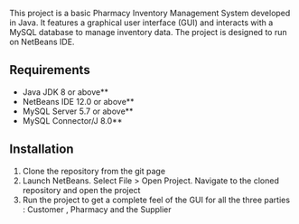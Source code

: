 This project is a basic Pharmacy Inventory Management System developed in Java. It features a graphical user interface (GUI) 
and interacts with a MySQL database to manage inventory data. The project is designed to run on NetBeans IDE.

## Requirements
- Java JDK 8 or above**
- NetBeans IDE 12.0 or above**
- MySQL Server 5.7 or above**
- MySQL Connector/J 8.0**

## Installation
1. Clone the repository from the git page
2.  Launch NetBeans.
    Select File > Open Project.
    Navigate to the cloned repository and open the project
3. Run the project to get a complete feel of the GUI for all the three parties : Customer , Pharmacy and the Supplier 
